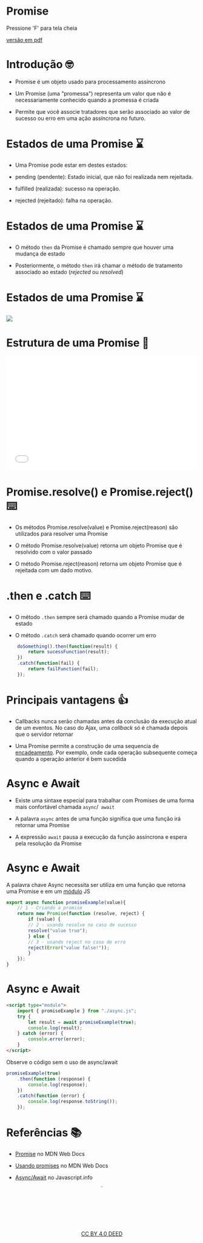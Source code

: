 <!-- .slide:  data-background-opacity="0.1" data-background-image="https://miro.medium.com/max/1800/1*6ahbWjp_g9hqhaTDSJOL1Q.png" data-transition="convex"  -->
# Promise
<!-- .element: style="margin-bottom:100px; font-size: 50px; color:white; font-family: Marker Felt;" -->

Pressione 'F' para tela cheia
<!-- .element: style="font-size: small; color:white;" -->

[versão em pdf](?print-pdf)
<!-- .element: style="font-size: small;" -->


<!-- .slide: data-background="#4AA791" data-transition="convex"  -->
# Introdução 🤓
<!-- .element: style="margin-bottom:50px; font-size: 40px; font-family: Marker Felt; color:#2B2625" -->

* Promise é um objeto usado para processamento assíncrono
<!-- .element: style="margin-bottom:50px; font-size: 23px; font-family: arial; color:#F5F5F5" -->

* Um Promise (uma "promessa") representa um valor que não é necessariamente conhecido quando a promessa é criada
<!-- .element: style="margin-bottom:50px; font-size: 23px; font-family: arial; color:#F5F5F5" -->

* Permite que você associe tratadores que serão associado ao valor de sucesso
ou erro em uma ação assíncrona no futuro.
<!-- .element: style="margin-bottom:50px; font-size: 23px; font-family: arial; color:#F5F5F5" -->


<!-- .slide: data-background="#4AA791" data-transition="convex"  -->
# Estados de uma Promise ⌛
<!-- .element: style="margin-bottom:50px; font-size: 40px; font-family: Marker Felt; color:#2B2625" -->

* Uma Promise pode estar em destes estados:
<!-- .element: style="margin-bottom:50px; font-size: 23px; font-family: arial; color:#F5F5F5" -->

  * pending (pendente): Estado inicial, que não foi realizada nem rejeitada.
  <!-- .element: style="margin-bottom:50px; font-size: 23px; font-family: arial; color:#F5F5F5" -->

  * fulfilled (realizada): sucesso na operação.
  <!-- .element: style="margin-bottom:50px; font-size: 23px; font-family: arial; color:#F5F5F5" -->

  * rejected (rejeitado):  falha na operação.
  <!-- .element: style="margin-bottom:50px; font-size: 23px; font-family: arial; color:#F5F5F5" -->


<!-- .slide: data-background="#4AA791" data-transition="convex"  -->
# Estados de uma Promise ⌛
<!-- .element: style="margin-bottom:50px; font-size: 40px; font-family: Marker Felt; color:#2B2625" -->

* O método `then` da Promise é chamado sempre que houver uma mudança de estado
<!-- .element: style="margin-bottom:50px; font-size: 23px; font-family: arial; color:#F5F5F5" -->

* Posteriormente, o método `then` irá chamar o método de tratamento associado ao estado (*rejected* ou *resolved*)
<!-- .element: style="margin-bottom:50px; font-size: 23px; font-family: arial; color:#F5F5F5" -->


<!-- .slide: data-background="#4AA791" data-transition="convex"  -->
# Estados de uma Promise ⌛
<!-- .element: style="margin-bottom:50px; font-size: 40px; font-family: Marker Felt; color:#2B2625" -->

<img src="https://warcontent.com/wp-content/uploads/2022/04/promise-javascript-6-1-1024x576.png"/>
<!-- .element: style="width: 600px; margin-bottom:40px; font-size: 23px; font-family: arial; color:#F5F5F5" -->


<!-- .slide: data-background="#4AA791" data-transition="convex"  -->
# Estrutura de uma Promise 🚀
<!-- .element: style="margin-bottom:50px; font-size: 40px; font-family: Marker Felt; color:#2B2625" -->

<iframe width="100%" height="300" src="//jsfiddle.net/prestesmachado/jzmtavw6/19/embedded/js/dark/" allowfullscreen="allowfullscreen" allowpaymentrequest frameborder="0"></iframe>


<!-- .slide: data-background="#4AA791" data-transition="convex"  -->
# Promise.resolve() e Promise.reject() ⌨️
<!-- .element: style="margin-bottom:50px; font-size: 40px; font-family: Marker Felt; color:#2B2625" -->

* Os métodos Promise.resolve(value) e Promise.reject(reason) são utilizados para resolver uma Promise
<!-- .element: style="margin-bottom:50px; font-size: 23px; font-family: arial; color:#F5F5F5" -->

* O método Promise.resolve(value) retorna um objeto Promise que é resolvido com o valor passado
<!-- .element: style="margin-bottom:50px; font-size: 23px; font-family: arial; color:#F5F5F5" -->

* O método Promise.reject(reason) retorna um objeto Promise que é rejeitada com um dado motivo.
<!-- .element: style="margin-bottom:50px; font-size: 23px; font-family: arial; color:#F5F5F5" -->


<!-- .slide: data-background="#4AA791" data-transition="convex"  -->
# .then e .catch ⌨️
<!-- .element: style="margin-bottom:50px; font-size: 40px; font-family: Marker Felt; color:#2B2625" -->

* O método `.then` sempre será chamado quando a Promise mudar de estado
<!-- .element: style="margin-bottom:50px; font-size: 23px; font-family: arial; color:#F5F5F5" -->

* O método `.catch` será chamado quando ocorrer um erro
<!-- .element: style="margin-bottom:50px; font-size: 23px; font-family: arial; color:#F5F5F5" -->

```javascript
    doSomething().then(function(result) {
        return sucessFunction(result);
    })
    .catch(function(fail) {
        return failFunction(fail);
    });
```
<!-- .element: style="margin-bottom:50px; font-size: 16px; font-family: arial; color:black; background-color: #F2FAF3;" -->


<!-- .slide: data-background="#4AA791" data-transition="convex"  -->
# Principais vantagens 👍
<!-- .element: style="margin-bottom:50px; font-size: 40px; font-family: Marker Felt; color:#2B2625" -->

* Callbacks nunca serão chamadas antes da conclusão da execução atual de um eventos. No caso do Ajax, uma *callback* só é chamada depois que o servidor retornar
<!-- .element: style="margin-bottom:70px; font-size: 25px; font-family: arial; color:#F5F5F5" -->

* Uma Promise permite a construção de uma sequencia de [encadeamento](https://developer.mozilla.org/pt-BR/docs/Web/JavaScript/Guide/Using_promises#encadeamento). Por exemplo, onde cada operação subsequente começa quando a operação anterior é bem sucedida
<!-- .element: style="margin-bottom:70px; font-size: 25px; font-family: arial; color:#F5F5F5" -->


<!-- .slide: data-background="#4AA791" data-transition="convex"  -->
# Async e Await
<!-- .element: style="margin-bottom:50px; font-size: 40px; font-family: Marker Felt; color:#2B2625" -->

* Existe uma sintaxe especial para trabalhar com Promises de uma forma mais confortável chamada `async`/` await`
<!-- .element: style="margin-bottom:70px; font-size: 25px; font-family: arial; color:#F5F5F5" -->

* A palavra `async` antes de uma função significa que uma função irá retornar uma Promise
<!-- .element: style="margin-bottom:70px; font-size: 25px; font-family: arial; color:#F5F5F5" -->

* A expressão `await` pausa a execução da função assíncrona e espera pela resolução da Promise
<!-- .element: style="margin-bottom:70px; font-size: 25px; font-family: arial; color:#F5F5F5" -->


<!-- .slide: data-background="#4AA791" data-transition="convex"  -->
# Async e Await
<!-- .element: style="margin-bottom:50px; font-size: 40px; font-family: Marker Felt; color:#2B2625" -->

A palavra chave Async necessita ser utiliza em uma função que retorna uma Promise e em um [módulo](https://javascript.info/modules-intro) JS
<!-- .element: style="margin-bottom:30px; font-size: 23px; font-family: arial; color:#F5F5F5" -->

```js
export async function promiseExample(value){
    // 1 - Criando a promise
    return new Promise(function (resolve, reject) {
        if (value) {
        // 2 - usando resolve no caso de sucesso
        resolve("value true");
        } else {
        // 3 - usando reject no caso de erro
        reject(Error("value false!"));
        }
    });
}
```
<!-- .element: style="margin-bottom:50px; font-size: 16px; font-family: arial; color:black; background-color: #F2FAF3;" -->


<!-- .slide: data-background="#4AA791" data-transition="convex"  -->
# Async e Await
<!-- .element: style="margin-bottom:50px; font-size: 40px; font-family: Marker Felt; color:#2B2625" -->

```html
<script type="module">
    import { promiseExample } from "./async.js";
    try {
        let result = await promiseExample(true);
        console.log(result);
    } catch (error) {
        console.error(error);
    }
</script>
```
<!-- .element: style="margin-bottom:50px; font-size: 16px; font-family: arial; color:black; background-color: #F2FAF3;" -->

Observe o código sem o uso de async/await
<!-- .element: style="margin-bottom:30px; font-size: 20px; font-family: arial; color:#F5F5F5" -->

```js
promiseExample(true)
    .then(function (response) {
        console.log(response);
    })
    .catch(function (error) {
        console.log(response.toString());
    });
```
<!-- .element: style="margin-bottom:50px; font-size: 16px; font-family: arial; color:black; background-color: #F2FAF3;" -->


<!-- .slide:  data-background-opacity="0.1" data-background-image="https://miro.medium.com/max/1800/1*6ahbWjp_g9hqhaTDSJOL1Q.png" data-transition="convex"  -->
# Referências 📚
<!-- .element: style="margin-bottom:50px; font-size: 50px; color:2B2625; font-family: Marker Felt;" -->

* [Promise](https://developer.mozilla.org/pt-BR/docs/Web/JavaScript/Reference/Global_Objects/Promise) no MDN Web Docs
<!-- .element: style="margin-bottom:40px; font-size: 20px; color:white; font-family: arial;" -->

* [Usando promises](https://developer.mozilla.org/pt-BR/docs/Web/JavaScript/Guide/Using_promises) no MDN Web Docs
<!-- .element: style="margin-bottom:40px; font-size: 20px; color:white; font-family: arial;" -->

* [Async/Await](https://javascript.info/async-await) no Javascript.info
<!-- .element: style="margin-bottom:40px; font-size: 20px; color:white; font-family: arial;" -->

<center>
<a href="https://rpmhub.dev" target="blanck"><img src="../../imgs/logo.png" alt="Rodrigo Prestes Machado" width="3%" height="3%" border=0 style="border:0; text-decoration:none; outline:none"></a><br/>
<a rel="license" href="http://creativecommons.org/licenses/by/4.0/">CC BY 4.0 DEED</a>
<!-- .element: style="margin-bottom:40px; font-size: 14px; color:white; font-family: arial;" -->